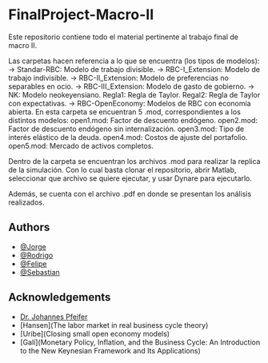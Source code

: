 # FinalProject-Macro-II

Este repositorio contiene todo el material pertinente al trabajo final de macro II.

Las carpetas hacen referencia a lo que se encuentra (los tipos de modelos):  
-> Standar-RBC: Modelo de trabajo divisible.
-> RBC-I_Extension: Modelo de trabajo indivisible.
-> RBC-II_Extension: Modelo de preferencias no separables en ocio.
-> RBC-III_Extension: Modelo de gasto de gobierno.
-> NK: Modelo neokeyensiano.
	Regla1: Regla de Taylor.
	Regal2: Regla de Taylor con expectativas.
-> RBC-OpenEconomy: Modelos de RBC con economía abierta. En esta carpeta se encuentran 5 .mod, correspondientes a los distintos modelos:
	open1.mod: Factor de descuento endógeno.
	open2.mod: Factor de descuento endógeno sin internalización.
	open3.mod: Tipo de interés elástico de la deuda.
	open4.mod: Costos de ajuste del portafolio.
	open5.mod: Mercado de activos completos.

Dentro de la carpeta se encuentran los archivos .mod para realizar la replica de la simulación.
Con lo cual basta clonar el repositorio, abrir Matlab, seleccionar que archivo se quiere ejecutar, y usar Dynare para ejecutarlo.

Además, se cuenta con el archivo .pdf en donde se presentan los análisis realizados.



## Authors

- [@Jorge](https://github.com/Kin-George)
- [@Rodrigo](https://github.com/R-jimenez-estadistico)
- [@Felipe](pradocampos.felipe@gmail.com)
- [@Sebastian](sebassolano2468@gmail.com)


## Acknowledgements

 - [Dr. Johannes Pfeifer](https://github.com/JohannesPfeifer/DSGE_mod)
 - [Hansen](The labor market in real business cycle theory)
 - [Uribe](Closing small open economy models)
 - [Galí](Monetary Policy, Inflation, and the Business Cycle: An Introduction to the New Keynesian Framework and Its Applications)
